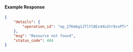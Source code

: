 <!-- Code generated for API Clients. DO NOT EDIT. -->

#### Example Response

```json
{
	"details": {
		"operation_id": "op_2fKmbg1JTlYl0Ez44LGYr9zxPTr"
	},
	"msg": "Resource not found",
	"status_code": 404
}
```
